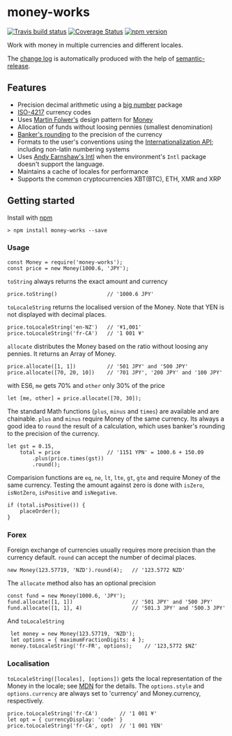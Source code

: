 # money-works
[![Travis build status](https://travis-ci.org/richardschneider/money-works.svg)](https://travis-ci.org/richardschneider/money-works)
[![Coverage Status](https://coveralls.io/repos/github/richardschneider/money-works/badge.svg?branch=master)](https://coveralls.io/github/richardschneider/money-works?branch=master)
[![npm version](https://badge.fury.io/js/money-works.svg)](https://badge.fury.io/js/money-works) 

Work with money in multiple currencies and different locales.

The [change log](https://github.com/richardschneider/money-works/releases) is automatically produced with
the help of [semantic-release](https://github.com/semantic-release/semantic-release).

## Features

- Precision decimal arithmetic using a [big number](https://www.npmjs.com/package/big.js) package
- [ISO-4217](https://en.wikipedia.org/wiki/ISO_4217) currency codes
- Uses [Martin Folwer's](http://martinfowler.com/) design pattern for [Money](http://martinfowler.com/eaaCatalog/money.html)
- Allocation of funds without loosing pennies (smallest denomination)
- [Banker's rounding](https://en.wikipedia.org/wiki/Rounding) to the precision of the currency 
- Formats to the user's conventions using the [Internationalization API](https://developer.mozilla.org/en/docs/Web/JavaScript/Reference/Global_Objects/Intl); including non-latin numbering systems
- Uses [Andy Earnshaw's Intl](https://github.com/andyearnshaw/Intl.js) when the environment's `Intl` package doesn't support the language.
- Maintains a cache of locales for performance
- Supports the common cryptocurrencies XBT(BTC), ETH, XMR and XRP

## Getting started

Install with [npm](http://blog.npmjs.org/post/85484771375/how-to-install-npm)

    > npm install money-works --save

### Usage

    const Money = require('money-works');
    const price = new Money(1000.6, 'JPY');

`toString` always returns the exact amount and currency

    price.toString()                // '1000.6 JPY'

`toLocaleString` returns the localised version of the Money.  Note that YEN is not displayed with decimal places.

    price.toLocaleString('en-NZ')   // '¥1,001'
    price.toLocaleString('fr-CA')   // '1 001 ¥'

`allocate` distributes the Money based on the ratio without loosing any pennies.  It returns an Array of Money.

    price.allocate([1, 1])          // '501 JPY' and '500 JPY'
    price.allocate([70, 20, 10])    // '701 JPY', '200 JPY' and '100 JPY'
    
with ES6, `me` gets 70% and `other` only 30% of the price

    let [me, other] = price.allocate([70, 30]);

The standard Math functions (`plus`, `minus` and `times`) are available and are chainable.  `plus` and `minus` require Money of the same currency.  Its always a good idea to `round` the result of a calculation, which uses banker's rounding to the precision of the currency.

    let gst = 0.15,
        total = price               // '1151 YPN' = 1000.6 + 150.09
            .plus(price.times(gst))
            .round();

Comparision functions are `eq`, `ne`, `lt`, `lte`, `gt`, `gte` and require Money of the same currency. Testing the amount against zero is done with `isZero`, `isNotZero`, `isPositive` and `isNegative`.

    if (total.isPositive()) {
        placeOrder();
    }

### Forex

Foreign exchange of currencies usually requires more precision than the currency default.  `round` can accept the number of decimal places.

    new Money(123.57719, 'NZD').round(4);   // '123.5772 NZD'
    
The `allocate` method also has an optional precision

    const fund = new Money(1000.6, 'JPY');
    fund.allocate([1, 1])                   // '501 JPY' and '500 JPY'
    fund.allocate([1, 1], 4)                // '501.3 JPY' and '500.3 JPY'
    
And `toLocaleString`
    
     let money = new Money(123.57719, 'NZD');
     let options = { maximumFractionDigits: 4 };
     money.toLocaleString('fr-FR', options);    // '123,5772 $NZ'
     
### Localisation

`toLocaleString([locales], [options])` gets the local representation of the Money in the locale; see [MDN](https://developer.mozilla.org/en/docs/Web/JavaScript/Reference/Global_Objects/NumberFormat) for the details. The `options.style` and `options.currency` are always set to 'currency' and Money.currency, respectively.

    price.toLocaleString('fr-CA')       // '1 001 ¥'
    let opt = { currencyDisplay: 'code' }
    price.toLocaleString('fr-CA', opt)  // '1 001 YEN'

